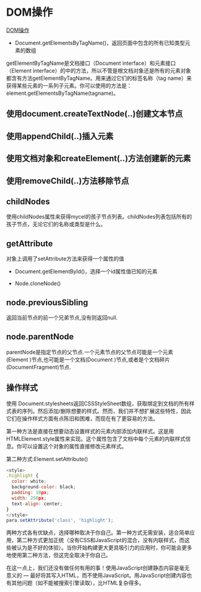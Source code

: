 <!--
 * @Descripttion: 
 * @version: 
 * @Author: matias tang
 * @Date: 2020-09-17 17:42:12
 * @LastEditors: matias tang
 * @LastEditTime: 2020-09-17 18:29:20
-->
# DOM操作

[DOM操作](https://developer.mozilla.org/zh-CN/docs/Learn/JavaScript/Client-side_web_APIs/Manipulating_documents)

* Document.getElementsByTagName()，返回页面中包含的所有已知类型元素的数组

getElementByTagName是文档接口（Document interface）和元素接口（Element interface）的中的方法，所以不管是根文档对象还是所有的元素对象都含有方法getElementByTagName。用来通过它们的标签名称（tag name）来获得某些元素的一系列子元素。你可以使用的方法是：element.getElementsByTagName(tagname)。

## 使用document.createTextNode(..)创建文本节点

## 使用appendChild(..)插入元素

## 使用文档对象和createElement(..)方法创建新的元素

## 使用removeChild(..)方法移除节点

## childNodes

使用childNodes属性来获得mycel的孩子节点列表。childNodes列表包括所有的孩子节点，无论它们的名称或类型是什么。

## getAttribute

对象上调用了setAttribute方法来获得一个属性的值

* Document.getElementById()，选择一个id属性值已知的元素

* Node.cloneNode() 

## node.previousSibling

返回当前节点的前一个兄弟节点,没有则返回null.

## node.parentNode

parentNode是指定节点的父节点.一个元素节点的父节点可能是一个元素(Element )节点,也可能是一个文档(Document )节点,或者是个文档碎片(DocumentFragment)节点.

## 操作样式

使用 Document.stylesheets返回CSSStyleSheet数组，获取绑定到文档的所有样式表的序列。然后添加/删除想要的样式。然而，我们并不想扩展这些特性，因此它们在操作样式方面有点陈旧和困难，而现在有了更容易的方法。

第一种方法是直接在想要动态设置样式的元素内部添加内联样式。这是用HTMLElement.style属性来实现。这个属性包含了文档中每个元素的内联样式信息。你可以设置这个对象的属性直接修改元素样式。

第二种方式:Element.setAttribute()
```js
<style>
.highlight {
  color: white;
  background-color: black;
  padding: 10px;
  width: 250px;
  text-align: center;
}
</style>
para.setAttribute('class', 'highlight');
```

两种方式各有优缺点，选择哪种取决于你自己。第一种方式无需安装，适合简单应用，第二种方式更加正统（没有CSS和JavaScript的混合，没有内联样式，而这些被认为是不好的体验）。当你开始构建更大更具吸引力的应用时，你可能会更多地使用第二种方法，但这完全取决于你自己。

在这一点上，我们还没有做任何有用的事！使用JavaScript创建静态内容是毫无意义的 — 最好将其写入HTML，而不使用JavaScript。用JavaScript创建内容也有其他问题（如不能被搜索引擎读取），比HTML复杂得多。